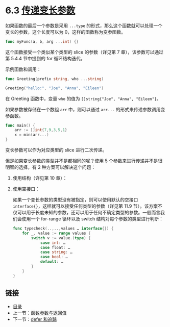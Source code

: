 # 6.3 [传递变长参数](https://github.com/Unknwon/the-way-to-go_ZH_CN/blob/master/eBook/06.3.md)

如果函数的最后一个参数是采用 `...type` 的形式，那么这个函数就可以处理一个变长的参数，这个长度可以为 0，这样的函数称为变参函数。

```go
func myFunc(a, b, arg ...int) {}
```

这个函数接受一个类似某个类型的 slice 的参数（详见第 7 章），该参数可以通过第 5.4.4 节中提到的 for 循环结构迭代。

示例函数和调用：

```go
func Greeting(prefix string, who ...string)

Greeting("hello:", "Joe", "Anna", "Eileen")
```

在 Greeting 函数中，变量 `who` 的值为 `[]string{"Joe", "Anna", "Eileen"}`。

如果参数被存储在一个数组 `arr` 中，则可以通过 `arr...` 的形式来传递参数调用变参函数。

```go
func main() {
	arr := []int{7,9,3,5,1}
	x = min(arr...)
}
```

变长参数可以作为对应类型的 slice 进行二次传递。

但是如果变长参数的类型并不是都相同的呢？使用 5 个参数来进行传递并不是很明智的选择，有 2 种方案可以解决这个问题：

1. 使用结构（详见第 10 章）：
2. 使用空接口：

	如果一个变长参数的类型没有被指定，则可以使用默认的空接口 `interface{}`，这样就可以接受任何类型的参数（详见第 11.9 节）。该方案不仅可以用于长度未知的参数，还可以用于任何不确定类型的参数。一般而言我们会使用一个 for-range 循环以及 switch 结构对每个参数的类型进行判断：

	```go
	func typecheck(..,..,values … interface{}) {
		for _, value := range values {
			switch v := value.(type) {
				case int: …
				case float: …
				case string: …
				case bool: …
				default: …
			}
		}
	}
	```

## 链接

- [目录](directory.md)
- 上一节：[函数参数与返回值](06.2.md)
- 下一节：[defer 和追踪](06.4.md)